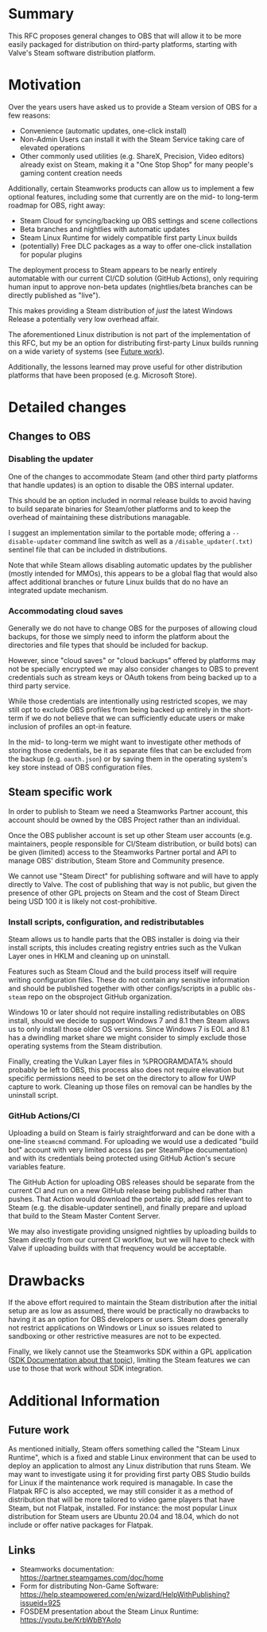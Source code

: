 # Summary

This RFC proposes general changes to OBS that will allow it to be more easily packaged for distribution on third-party platforms,
starting with Valve's Steam software distribution platform.

# Motivation

Over the years users have asked us to provide a Steam version of OBS for a few reasons:

* Convenience (automatic updates, one-click install)
* Non-Admin Users can install it with the Steam Service taking care of elevated operations
* Other commonly used utilities (e.g. ShareX, Precision, Video editors) already exist on Steam,
  making it a "One Stop Shop" for many people's gaming content creation needs

Additionally, certain Steamworks products can allow us to implement a few optional features,
including some that currently are on the mid- to long-term roadmap for OBS, right away:

* Steam Cloud for syncing/backing up OBS settings and scene collections
* Beta branches and nightlies with automatic updates
* Steam Linux Runtime for widely compatible first party Linux builds
* (potentially) Free DLC packages as a way to offer one-click installation for popular plugins

The deployment process to Steam appears to be nearly entirely automatable with our current CI/CD solution (GitHub Actions),
only requiring human input to approve non-beta updates (nightlies/beta branches can be directly published as "live").

This makes providing a Steam distribution of *just* the latest Windows Release a potentially very low overhead affair.

The aforementioned Linux distribution is not part of the implementation of this RFC, but my be an option for
distributing first-party Linux builds running on a wide variety of systems (see [Future work]).

Additionally, the lessons learned may prove useful for other distribution platforms that have been proposed (e.g. Microsoft Store).

# Detailed changes

## Changes to OBS

### Disabling the updater

One of the changes to accommodate Steam (and other third party platforms that handle updates) is an option to disable the OBS internal updater.

This should be an option included in normal release builds to avoid having to build separate binaries for Steam/other platforms and
to keep the overhead of maintaining these distributions managable.

I suggest an implementation similar to the portable mode; offering a `--disable-updater` command line switch as well
as a `/disable_updater(.txt)` sentinel file that can be included in distributions.

Note that while Steam allows disabling automatic updates by the publisher (mostly intended for MMOs), this appears to be a global
flag that would also affect additional branches or future Linux builds that do no have an integrated update mechanism.

### Accommodating cloud saves

Generally we do not have to change OBS for the purposes of allowing cloud backups, for those we simply need to inform the platform
about the directories and file types that should be included for backup.

However, since "cloud saves" or "cloud backups" offered by platforms may not be specially encrypted we may also consider changes
to OBS to prevent credentials such as stream keys or OAuth tokens from being backed up to a third party service.

While those credentials are intentionally using restricted scopes, we may still opt to exclude OBS profiles from being backed up
entirely in the short-term if we do not believe that we can sufficiently educate users or make inclusion of profiles an opt-in feature.

In the mid- to long-term we might want to investigate other methods of storing those credentials, be it as separate files that can be
excluded from the backup (e.g. `oauth.json`) or by saving them in the operating system's key store instead of OBS configuration files.

## Steam specific work

In order to publish to Steam we need a Steamworks Partner account, this account should be owned by the OBS Project rather than an individual.

Once the OBS publisher account is set up other Steam user accounts (e.g. maintainers, people responsible for CI/Steam distribution, or build bots)
can be given (limited) access to the Steamworks Partner portal and API to manage OBS' distribution, Steam Store and Community presence.

We cannot use "Steam Direct" for publishing software and will have to apply directly to Valve. The cost of publishing that way is not public,
but given the presence of other GPL projects on Steam and the cost of Steam Direct being USD 100 it is likely not cost-prohibitive.

### Install scripts, configuration, and redistributables

Steam allows us to handle parts that the OBS installer is doing via their install scripts,
this includes creating registry entries such as the Vulkan Layer ones in HKLM and cleaning up on uninstall.

Features such as Steam Cloud and the build process itself will require writing configuration files. These do not contain any sensitive
information and should be published together with other configs/scripts in a public `obs-steam` repo on the obsproject GitHub organization.

Windows 10 or later should not require installing redistributables on OBS install, should we decide to support Windows 7 and 8.1
then Steam allows us to only install those older OS versions. Since Windows 7 is EOL and 8.1 has a dwindling market share we might
consider to simply exclude those operating systems from the Steam distribution.

Finally, creating the Vulkan Layer files in %PROGRAMDATA% should probably be left to OBS, this process also does not
require elevation but specific permissions need to be set on the directory to allow for UWP capture to work.
Cleaning up those files on removal can be handles by the uninstall script.

### GitHub Actions/CI

Uploading a build on Steam is fairly straightforward and can be done with a one-line `steamcmd` command.
For uploading we would use a dedicated "build bot" account with very limited access (as per SteamPipe documentation)
and with its credentials being protected using GitHub Action's secure variables feature.

The GitHub Action for uploading OBS releases should be separate from the current CI and run on a new GitHub release
being published rather than pushes. That Action would download the portable zip, add files relevant to Steam
(e.g. the disable-updater sentinel), and finally prepare and upload that build to the Steam Master Content Server.

We may also investigate providing unsigned nightlies by uploading builds to Steam directly from our current CI workflow,
but we will have to check with Valve if uploading builds with that frequency would be acceptable.

# Drawbacks

If the above effort required to maintain the Steam distribution after the initial setup are as low as assumed,
there would be practically no drawbacks to having it as an option for OBS developers or users.
Steam does generally not restrict applications on Windows or Linux so issues related to sandboxing or other
restrictive measures are not to be expected.

Finally, we likely cannot use the Steamworks SDK within a GPL application ([SDK Documentation about that topic]),
limiting the Steam features we can use to those that work without SDK integration.

[SDK Documentation about that topic]: https://partner.steamgames.com/doc/sdk/uploading/distributing_opensource

# Additional Information

## Future work
[Future work]: #future-work

As mentioned initially, Steam offers something called the "Steam Linux Runtime", which is a fixed and stable Linux environment that can be used
to deploy an application to almost any Linux distribution that runs Steam. We may want to investigate using it for providing first party OBS Studio
builds for Linux if the maintenance work required is managable. In case the Flatpak RFC is also accepted, we may still consider it as a method of
distribution that will be more tailored to video game players that have Steam, but not Flatpak, installed.
For instance: the most popular Linux distribution for Steam users are Ubuntu 20.04 and 18.04, which do not include or offer native packages for Flatpak.

## Links

- Steamworks documentation: https://partner.steamgames.com/doc/home
- Form for distributing Non-Game Software: https://help.steampowered.com/en/wizard/HelpWithPublishing?issueid=925
- FOSDEM presentation about the Steam Linux Runtime: https://youtu.be/KrbWbBYAolo
